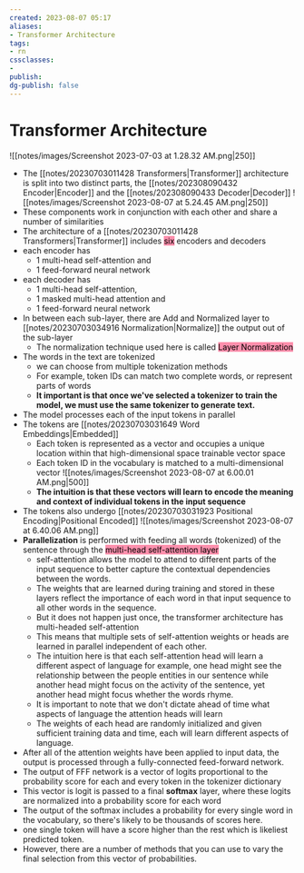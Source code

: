 ```yaml
---
created: 2023-08-07 05:17
aliases: 
- Transformer Architecture
tags:
- rn
cssclasses:
- 
publish:
dg-publish: false
---
```


<!-- 
tags: 
-->

<!--internal
parent:: [[20230703011428 Transformers]]
child:: [[]]
related:: [[]]
-->

<!--external
- [ ] []()
-->
# Transformer Architecture

![[notes/images/Screenshot 2023-07-03 at 1.28.32 AM.png|250]]

- The [[notes/20230703011428 Transformers|Transformer]] architecture is split into two distinct parts, the [[notes/202308090432 Encoder|Encoder]] and the [[notes/202308090433 Decoder|Decoder]]
 ![[notes/images/Screenshot 2023-08-07 at 5.24.45 AM.png|250]]
- These components work in conjunction with each other and share a number of similarities
- The architecture of a [[notes/20230703011428 Transformers|Transformer]] includes <mark style="background: #FF5582A6;">six</mark> encoders and decoders
- each encoder has 
	- 1 multi-head self-attention and 
	- 1 feed-forward neural network
- each decoder has 
	- 1 multi-head self-attention, 
	- 1 masked multi-head attention and 
	- 1 feed-forward neural network
- In between each sub-layer, there are Add and Normalized layer to [[notes/20230703034916 Normalization|Normalize]] the output out of the sub-layer
	- The normalization technique used here is called <mark style="background: #FF5582A6;">Layer Normalization</mark>
- The words in the text are tokenized
	- we can choose from multiple tokenization methods 
	- For example, token IDs can match two complete words, or represent parts of words
	- **It important is that once we've selected a tokenizer to train the model, we must use the same tokenizer to generate text.**
- The model processes each of the input tokens in parallel
- The tokens are [[notes/20230703031649 Word Embeddings|Embedded]] 
	- Each token is represented as a vector and occupies a unique location within that high-dimensional space trainable vector space
	- Each token ID in the vocabulary is matched to a multi-dimensional vector ![[notes/images/Screenshot 2023-08-07 at 6.00.01 AM.png|500]]
	- **The intuition is that these vectors will learn to encode the meaning and context of individual tokens in the input sequence**
- The tokens also undergo [[notes/20230703031923 Positional Encoding|Positional Encoded]] ![[notes/images/Screenshot 2023-08-07 at 6.40.06 AM.png]]
- **Parallelization** is performed with feeding all words (tokenized) of the sentence through the <mark style="background: #FF5582A6;">multi-head self-attention layer</mark>
	- self-attention allows the model to attend to different parts of the input sequence to better capture the contextual dependencies between the words. 
	- The weights that are learned during training and stored in these layers reflect the importance of each word in that input sequence to all other words in the sequence. 
	- But it does not happen just once, the transformer architecture has multi-headed self-attention
	- This means that multiple sets of self-attention weights or heads are learned in parallel independent of each other.
	- The intuition here is that each self-attention head will learn a different aspect of language for example, one head might see the relationship between the people entities in our sentence while another head might focus on the activity of the sentence, yet another head might focus whether the words rhyme. 
	- It is important to note that we don't dictate ahead of time what aspects of language the attention heads will learn
	- The weights of each head are randomly initialized and given sufficient training data and time, each will learn different aspects of language. 
- After all of the attention weights have been applied to input data, the output is processed through a fully-connected feed-forward network.
- The output of FFF network is a vector of logits proportional to the probability score for each and every token in the tokenizer dictionary
- This vector is logit is passed to a final **softmax** layer, where these logits are normalized into a probability score for each word
- The output of the softmax includes a probability for every single word in the vocabulary, so there's likely to be thousands of scores here. 
- one single token will have a score higher than the rest which is likeliest predicted token. 
- However, there are a number of methods that you can use to vary the final selection from this vector of probabilities.
